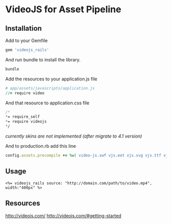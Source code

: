 # VideoJS for Asset Pipeline

## Installation

Add to your Gemfile

```ruby
gem 'videojs_rails'
```

And run bundle to install the library.

```ruby
bundle
```

Add the resources to your application.js file

```coffeescript
# app/assets/javascripts/application.js
//= require video
```

And that resource to application.css file

```sass
/*
*= require_self
*= require videojs
*/
```

_currently skins are not implemented (after migrate to 4.1 version)_

And to production.rb add this line

```ruby
config.assets.precompile += %w( video-js.swf vjs.eot vjs.svg vjs.ttf vjs.woff )
```

## Usage

```erb
<%= videojs_rails source: "http://domain.com/path/to/video.mp4", width:"400px" %>
```

## Resources
http://videojs.com/
http://videojs.com/#getting-started

